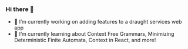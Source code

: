 ### Hi there 👋

<!--
**OwenMastropietro/OwenMastropietro** is a ✨ _special_ ✨ repository because its `README.md` (this file) appears on your GitHub profile.
-->

- 🔭 I’m currently working on adding features to a draught services web app
- 🌱 I’m currently learning about Context Free Grammars, Minimizing Deterministic Finite Automata, Context in React, and more!
